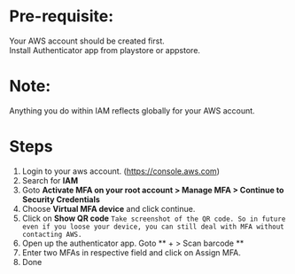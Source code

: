 # Pre-requisite:  
Your AWS account should be created first.  
Install Authenticator app from playstore or appstore.  

# Note:
Anything you do within IAM reflects globally for your AWS account.

# Steps
1. Login to your aws account. (https://console.aws.com)  
2. Search for **IAM**  
3. Goto **Activate MFA on your root account > Manage MFA > Continue to Security Credentials**  
4. Choose **Virtual MFA device** and click continue.
5. Click on **Show QR code**  `Take screenshot of the QR code. So in future even if you loose your device, you can still deal with MFA without contacting AWS.` 
6. Open up the authenticator app. Goto ** + > Scan barcode **  
7. Enter two MFAs in respective field and click on Assign MFA.  
8. Done
